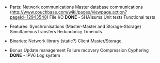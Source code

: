* Parts:
Network communications
Master database communications (http://www.couchbase.com/wiki/pages/viewpage.action?pageId=12943548)
File I/O
**DONE** - SHA1sums
Unit tests
Functional tests

* Features:
Synchronisations (Master-Master and Storage-Storage)
Simultaneous transfers
Redundancy
Timeouts

* Binaries:
Network library (static?)
Client
Master/Storage

* Bonus
Update management
Failure recovery
Compression
Cyphering
**DONE** - IPV6
Log system
